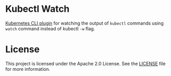 # Kubectl Watch

[Kubernetes CLI plugin](https://kubernetes.io/docs/tasks/extend-kubectl/kubectl-plugins/) for watching the output of `kubectl` commands using `watch` command instead of kubectl `-w` flag.

# License
This project is licensed under the Apache 2.0 License. See the [LICENSE](LICENSE.md) file for more information.

